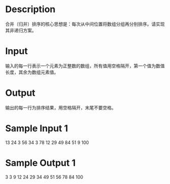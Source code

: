 # Description

合并（归并）排序的核心思想是：每次从中间位置将数组分组再分别排序。请实现其非递归方案。

# Input

输入的每一行表示一个元素为正整数的数组，所有值用空格隔开，第一个值为数值长度，其余为数组元素值。

# Output

输出的每一行为排序结果，用空格隔开，末尾不要空格。

# Sample Input 1

13 24 3 56 34 3 78 12 29 49 84 51 9 100

# Sample Output 1

3 3 9 12 24 29 34 49 51 56 78 84 100